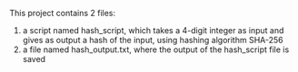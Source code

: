 This project contains 2 files:
1) a script named hash_script, which takes a 4-digit integer as input and gives as output a hash of the input, using hashing algorithm SHA-256
2) a file named hash_output.txt, where the output of the hash_script file is saved